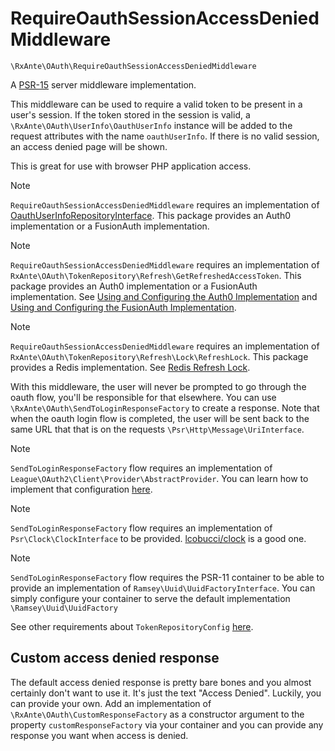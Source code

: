# RequireOauthSessionAccessDeniedMiddleware

`\RxAnte\OAuth\RequireOauthSessionAccessDeniedMiddleware`

A [PSR-15](https://github.com/php-fig/http-server-middleware) server middleware implementation.

This middleware can be used to require a valid token to be present in a user's session. If the token stored in the session is valid, a `\RxAnte\OAuth\UserInfo\OauthUserInfo` instance will be added to the request attributes with the name `oauthUserInfo`. If there is no valid session, an access denied page will be shown.

This is great for use with browser PHP application access.

> [!NOTE]
> `RequireOauthSessionAccessDeniedMiddleware` requires an implementation of [OauthUserInfoRepositoryInterface](oauth-user-info-repository-interface.md). This package provides an Auth0 implementation or a FusionAuth implementation.

> [!NOTE]
> `RequireOauthSessionAccessDeniedMiddleware` requires an implementation of `RxAnte\OAuth\TokenRepository\Refresh\GetRefreshedAccessToken`. This package provides an Auth0 implementation or a FusionAuth implementation. See [Using and Configuring the Auth0 Implementation](using-configuring-auth0-implementation.md) and [Using and Configuring the FusionAuth Implementation](using-configuring-fusion-auth-implementation.md).

> [!NOTE]
> `RequireOauthSessionAccessDeniedMiddleware` requires an implementation of `RxAnte\OAuth\TokenRepository\Refresh\Lock\RefreshLock`. This package provides a Redis implementation. See [Redis Refresh Lock](redis-refresh-lock.md).

With this middleware, the user will never be prompted to go through the oauth flow, you'll be responsible for that elsewhere. You can use `\RxAnte\OAuth\SendToLoginResponseFactory` to create a response. Note that when the oauth login flow is completed, the user will be sent back to the same URL that that is on the requests `\Psr\Http\Message\UriInterface`.

> [!NOTE]
> `SendToLoginResponseFactory` flow requires an implementation of `League\OAuth2\Client\Provider\AbstractProvider`. You can learn how to implement that configuration [here](configuring-league-client.md).

> [!NOTE]
> `SendToLoginResponseFactory` flow requires an implementation of `Psr\Clock\ClockInterface` to be provided. [lcobucci/clock](https://github.com/lcobucci/clock) is a good one.

> [!NOTE]
> `SendToLoginResponseFactory` flow requires the PSR-11 container to be able to provide an implementation of `Ramsey\Uuid\UuidFactoryInterface`. You can simply configure your container to serve the default implementation `\Ramsey\Uuid\UuidFactory`

See other requirements about `TokenRepositoryConfig` [here](require-oauth-session-login-redirect-middleware.md).

## Custom access denied response

The default access denied response is pretty bare bones and you almost certainly don't want to use it. It's just the text "Access Denied". Luckily, you can provide your own. Add an implementation of `\RxAnte\OAuth\CustomResponseFactory` as a constructor argument to the property `customResponseFactory` via your container and you can provide any response you want when access is denied.
